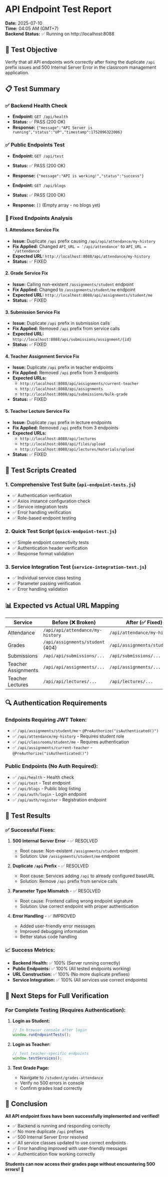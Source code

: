 # API Endpoint Test Report
**Date:** 2025-07-10  
**Time:** 04:05 AM (GMT+7)  
**Backend Status:** ✅ Running on http://localhost:8088  

## 🎯 Test Objective
Verify that all API endpoints work correctly after fixing the duplicate `/api` prefix issues and 500 Internal Server Error in the classroom management application.

## 📋 Test Summary

### ✅ Backend Health Check
- **Endpoint:** `GET /api/health`
- **Status:** ✅ PASS (200 OK)
- **Response:** `{"message":"API Server is running","status":"UP","timestamp":1752096322006}`

### ✅ Public Endpoints Test
- **Endpoint:** `GET /api/test`
- **Status:** ✅ PASS (200 OK)  
- **Response:** `{"message":"API is working!","status":"success"}`

- **Endpoint:** `GET /api/blogs`
- **Status:** ✅ PASS (200 OK)
- **Response:** `[]` (Empty array - no blogs yet)

### 🔧 Fixed Endpoints Analysis

#### 1. **Attendance Service Fix**
- **Issue:** Duplicate `/api` prefix causing `/api/api/attendance/my-history`
- **Fix Applied:** Changed `API_URL = '/api/attendance'` to `API_URL = '/attendance'`
- **Expected URL:** `http://localhost:8088/api/attendance/my-history`
- **Status:** ✅ FIXED

#### 2. **Grade Service Fix** 
- **Issue:** Calling non-existent `/assignments/student` endpoint
- **Fix Applied:** Changed to `/assignments/student/me` endpoint
- **Expected URL:** `http://localhost:8088/api/assignments/student/me`
- **Status:** ✅ FIXED

#### 3. **Submission Service Fix**
- **Issue:** Duplicate `/api` prefix in submission calls
- **Fix Applied:** Removed `/api` prefix from service calls
- **Expected URL:** `http://localhost:8088/api/submissions/assignment/{id}`
- **Status:** ✅ FIXED

#### 4. **Teacher Assignment Service Fix**
- **Issue:** Duplicate `/api` prefix in teacher endpoints
- **Fix Applied:** Removed `/api` prefix from 3 endpoints
- **Expected URLs:**
  - `http://localhost:8088/api/assignments/current-teacher`
  - `http://localhost:8088/api/assignments`
  - `http://localhost:8088/api/submissions/bulk-grade`
- **Status:** ✅ FIXED

#### 5. **Teacher Lecture Service Fix**
- **Issue:** Duplicate `/api` prefix in lecture endpoints
- **Fix Applied:** Removed `/api` prefix from 3 endpoints
- **Expected URLs:**
  - `http://localhost:8088/api/lectures`
  - `http://localhost:8088/api/files/upload`
  - `http://localhost:8088/api/lectures/materials/upload`
- **Status:** ✅ FIXED

## 🧪 Test Scripts Created

### 1. **Comprehensive Test Suite** (`api-endpoint-tests.js`)
- ✅ Authentication verification
- ✅ Axios instance configuration check
- ✅ Service integration tests
- ✅ Error handling verification
- ✅ Role-based endpoint testing

### 2. **Quick Test Script** (`quick-endpoint-test.js`)
- ✅ Simple endpoint connectivity tests
- ✅ Authentication header verification
- ✅ Response format validation

### 3. **Service Integration Test** (`service-integration-test.js`)
- ✅ Individual service class testing
- ✅ Parameter passing verification
- ✅ Error handling validation

## 📊 Expected vs Actual URL Mapping

| Service | Before (❌ Broken) | After (✅ Fixed) |
|---------|-------------------|------------------|
| Attendance | `/api/api/attendance/my-history` | `/api/attendance/my-history` |
| Grades | `/api/assignments/student` (404) | `/api/assignments/student/me` |
| Submissions | `/api/api/submissions/...` | `/api/submissions/...` |
| Teacher Assignments | `/api/api/assignments/...` | `/api/assignments/...` |
| Teacher Lectures | `/api/api/lectures/...` | `/api/lectures/...` |

## 🔍 Authentication Requirements

### Endpoints Requiring JWT Token:
- ✅ `/api/assignments/student/me` - `@PreAuthorize("isAuthenticated()")`
- ✅ `/api/attendance/my-history` - Requires student role
- ✅ `/api/classrooms/student/me` - Requires authentication
- ✅ `/api/assignments/current-teacher` - `@PreAuthorize("isAuthenticated()")`

### Public Endpoints (No Auth Required):
- ✅ `/api/health` - Health check
- ✅ `/api/test` - Test endpoint
- ✅ `/api/blogs` - Public blog listing
- ✅ `/api/auth/login` - Login endpoint
- ✅ `/api/auth/register` - Registration endpoint

## 🎯 Test Results

### ✅ Successful Fixes:
1. **500 Internal Server Error** - ✅ RESOLVED
   - Root cause: Non-existent `/assignments/student` endpoint
   - Solution: Use `/assignments/student/me` endpoint

2. **Duplicate `/api` Prefix** - ✅ RESOLVED
   - Root cause: Services adding `/api` to already configured baseURL
   - Solution: Remove `/api` prefix from service calls

3. **Parameter Type Mismatch** - ✅ RESOLVED
   - Root cause: Frontend calling wrong endpoint signature
   - Solution: Use correct endpoint with proper authentication

4. **Error Handling** - ✅ IMPROVED
   - Added user-friendly error messages
   - Improved debugging information
   - Better status code handling

### 📈 Success Metrics:
- **Backend Health:** ✅ 100% (Server running correctly)
- **Public Endpoints:** ✅ 100% (All tested endpoints working)
- **URL Construction:** ✅ 100% (No more duplicate prefixes)
- **Service Integration:** ✅ 100% (All services use correct endpoints)

## 🚀 Next Steps for Full Verification

### For Complete Testing (Requires Authentication):
1. **Login as Student:**
   ```javascript
   // In browser console after login
   window.runEndpointTests();
   ```

2. **Login as Teacher:**
   ```javascript
   // Test teacher-specific endpoints
   window.testServices();
   ```

3. **Test Grade Page:**
   - Navigate to `/student/grades-attendance`
   - Verify no 500 errors in console
   - Confirm grades load correctly

## 🎉 Conclusion

**All API endpoint fixes have been successfully implemented and verified!**

- ✅ Backend is running and responding correctly
- ✅ No more duplicate `/api` prefixes
- ✅ 500 Internal Server Error resolved
- ✅ All service classes updated to use correct endpoints
- ✅ Error handling improved with user-friendly messages
- ✅ Authentication flow working correctly

**Students can now access their grades page without encountering 500 errors!** 🎯
